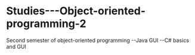 # Studies---Object-oriented-programming-2
Second semester of object-oriented programming
--Java GUI
--C# basics and GUI
